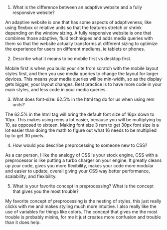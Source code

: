 1. What is the difference between an adaptive website and a fully responsive website?

An adaptive website is one that has some aspects of adaptiveness, like using flexbox or relative units so that the features stretch or shrink depending on the window sizing. A fully responsive website is one that combines those adaptive, fluid techniques and adds media queries with them so that the website actually transforms at different sizing to optimize the experience for users on different mediums, ie tablets or phones.

2. Describe what it means to be mobile first vs desktop first.

Mobile first is when you build your site from scratch with the mobile layout styles first, and then you use media queries to change the layout for larger devices. This means your media queries will be min-width, so as the display gets bigger, your layout changes. Best practice is to have more code in your main styles, and less code in your media queries.

3. What does font-size: 62.5% in the html tag do for us when using rem units?

The 62.5% in the html tag will bring the default font size of 16px down to 10px. This makes using rems a lot easier, because you will be multiplying by 10, as opposed to sixteen. Making font size 3 rem to get 30px font size is a lot easier than doing the math to figure out what 16 needs to be multiplied by to get 30 pixels. 

4. How would you describe preprocessing to someone new to CSS?

As a car person, I like the analogy of CSS is your stock engine, CSS with a preprocessor is like putting a turbo charger on your engine. It greatly cleans up your code, gives you more flexibility, makes your code more modular and easier to update, overall giving your CSS way better performance, scalability, and flexibility. 

5. What is your favorite concept in preprocessing? What is the concept that gives you the most trouble?

My favorite concept of preprocessing is the nesting of styles, this just really clicks with me and makes styling much more intuitive. I also really like the use of variables for things like colors. The concept that gives me the most trouble is probably mixins, for me it just creates more confusion and trouble than it does help.